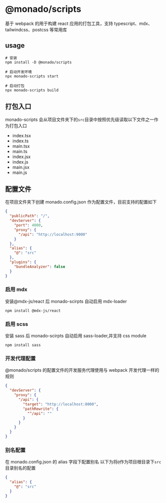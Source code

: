 # @monado/scripts

基于 webpack 的用于构建 react 应用的打包工具，支持 typescript、mdx、tailwindcss、postcss 等常用库

## usage

```shell
# 安装
npm install -D @monado/scripts

# 启动开发环境
npx monado-scripts start

# 启动打包
npx monado-scripts build
```

## 打包入口

monado-scripts 会从项目文件夹下的`src`目录中按照优先级读取以下文件之一作为打包入口

- index.tsx
- index.ts
- main.tsx
- main.ts
- index.jsx
- index.js
- main.jsx
- main.js

## 配置文件

在项目文件夹下创建 monado.config.json 作为配置文件，目前支持的配置如下

```json
{
  "publicPath": "/",
  "devServer": {
    "port": 4000,
    "proxy": {
      "/api": "http://localhost:9000"
    }
  },
  "alias": {
    "@": "src"
  },
  "plugins": {
    "bundleAnalyzer": false
  }
}
```

### 启用 mdx

安装@mdx-js/react 后 monado-scirpts 自动启用 mdx-loader

```shell
npm install @mdx-js/react
```

### 启用 scss

安装 sass 后 monado-scirpts 自动启用 sass-loader,并支持 css module

```shell
npm install sass
```

### 开发代理配置

@monado/scripts 的配置文件的开发服务代理使用与 webpack 开发代理一样的规则

```json
{
  "devServer": {
    "proxy": {
      "/api": {
        "target": "http://localhost:8000",
        "pathRewrite": {
          "^/api": ""
        }
      }
    }
  }
}
```

### 别名配置

在 monado.config.json 的 alias 字段下配置别名
以下为将`@`作为项目根目录下`src`目录别名的配置

```json
{
  "alias": {
    "@": "src"
  }
}
```
